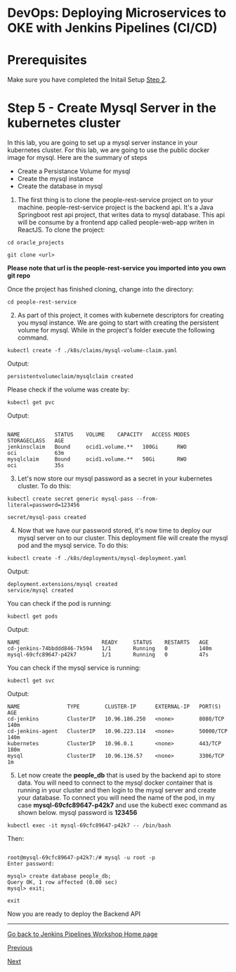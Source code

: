 # DevOps: Deploying Microservices to OKE with Jenkins Pipelines (CI/CD) #

# Prerequisites
Make sure you have completed the Initail Setup  [Step 2](jenkins.pipelines.OKE2.md).

# Step 5 - Create Mysql Server in the kubernetes cluster #
In this lab, you are going to set up a mysql server instance in your kubernetes cluster. For this lab, we are going to use the public docker image for mysql. Here are the summary of steps

+ Create a Persistance Volume for mysql
+ Create the mysql instance
+ Create the database in mysql

1. The first thing is to clone the people-rest-service project on to your machine. people-rest-service project is the backend api. It's a Java Springboot rest api project, that writes data to mysql database. This api will be consume by a frontend app called people-web-app writen in ReactJS. To clone the project:

```
cd oracle_projects

git clone <url>
```

**Please note that url is the people-rest-service you imported into you own git repo**

Once the project has finished cloning, change into the directory:

```
cd people-rest-service
```

2. As part of this project, it comes with kubernete descriptors for creating you mysql instance. We are going to start with creating the persistent volume for mysql. While in the project's folder execute the following command.

```
kubectl create -f ./k8s/claims/mysql-volume-claim.yaml 
```
Output:
```
persistentvolumeclaim/mysqlclaim created
```

Please check if the volume was create by:

```
kubectl get pvc
```

Output:
```

NAME           STATUS    VOLUME    CAPACITY   ACCESS MODES   STORAGECLASS   AGE
jenkinsclaim   Bound     ocid1.volume.**   100Gi      RWO            oci            63m
mysqlclaim     Bound     ocid1.volume.**   50Gi       RWO            oci            35s

```
3. Let's now store our mysql password as a secret in your kubernetes cluster. To do this:

```
kubectl create secret generic mysql-pass --from-literal=password=123456

secret/mysql-pass created
```

4. Now that we have our password stored, it's now time to deploy our mysql server on to our cluster. This deployment file will create the mysql pod and the mysql service. To do this:

```
kubectl create -f ./k8s/deployments/mysql-deployment.yaml 
```

Output:
```
deployment.extensions/mysql created
service/mysql created
```

You can check if the pod is running:

```
kubectl get pods
```

Output:
```
NAME                          READY     STATUS    RESTARTS   AGE
cd-jenkins-74bbddd846-7k594   1/1       Running   0          140m
mysql-69cfc89647-p42k7        1/1       Running   0          47s
```

You can check if the mysql service is running:

```
kubectl get svc
```
Output:
```
NAME               TYPE        CLUSTER-IP      EXTERNAL-IP   PORT(S)     AGE
cd-jenkins         ClusterIP   10.96.186.250   <none>        8080/TCP    140m
cd-jenkins-agent   ClusterIP   10.96.223.114   <none>        50000/TCP   140m
kubernetes         ClusterIP   10.96.0.1       <none>        443/TCP     180m
mysql              ClusterIP   10.96.136.57    <none>        3306/TCP    1m
```

5. Let now create the **people_db** that is used by the backend api to store data. You will need to connect to the mysql docker container that is running in your cluster and then login to the mysql server and create your database. To connect you will need the name of the pod, in my case **mysql-69cfc89647-p42k7** and use the kubectl exec command as shown below. mysql password is **123456**

```
kubectl exec -it mysql-69cfc89647-p42k7 -- /bin/bash
```
Then:
```

root@mysql-69cfc89647-p42k7:/# mysql -u root -p
Enter password: 

mysql> create database people_db;
Query OK, 1 row affected (0.00 sec)
mysql> exit;

exit
```

Now you are ready to deploy the Backend API

---
[Go back to Jenkins Pipelines Workshop Home page](README.md)

[Previous](jenkins.pipelines.OKE4.md)

[Next](jenkins.pipelines.OKE6.md)

